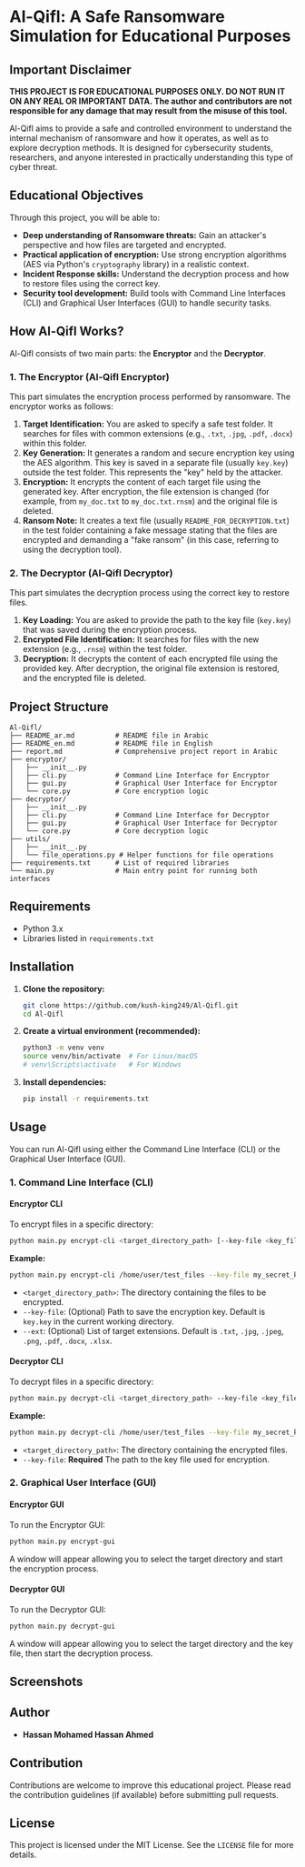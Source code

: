 
# Al-Qifl: A Safe Ransomware Simulation for Educational Purposes

## Important Disclaimer

**THIS PROJECT IS FOR EDUCATIONAL PURPOSES ONLY. DO NOT RUN IT ON ANY REAL OR IMPORTANT DATA. The author and contributors are not responsible for any damage that may result from the misuse of this tool.**

Al-Qifl aims to provide a safe and controlled environment to understand the internal mechanism of ransomware and how it operates, as well as to explore decryption methods. It is designed for cybersecurity students, researchers, and anyone interested in practically understanding this type of cyber threat.

## Educational Objectives

Through this project, you will be able to:

*   **Deep understanding of Ransomware threats:** Gain an attacker's perspective and how files are targeted and encrypted.
*   **Practical application of encryption:** Use strong encryption algorithms (AES via Python's `cryptography` library) in a realistic context.
*   **Incident Response skills:** Understand the decryption process and how to restore files using the correct key.
*   **Security tool development:** Build tools with Command Line Interfaces (CLI) and Graphical User Interfaces (GUI) to handle security tasks.

## How Al-Qifl Works?

Al-Qifl consists of two main parts: the **Encryptor** and the **Decryptor**.

### 1. The Encryptor (Al-Qifl Encryptor)

This part simulates the encryption process performed by ransomware. The encryptor works as follows:

1.  **Target Identification:** You are asked to specify a safe test folder. It searches for files with common extensions (e.g., `.txt`, `.jpg`, `.pdf`, `.docx`) within this folder.
2.  **Key Generation:** It generates a random and secure encryption key using the AES algorithm. This key is saved in a separate file (usually `key.key`) outside the test folder. This represents the "key" held by the attacker.
3.  **Encryption:** It encrypts the content of each target file using the generated key. After encryption, the file extension is changed (for example, from `my_doc.txt` to `my_doc.txt.rnsm`) and the original file is deleted.
4.  **Ransom Note:** It creates a text file (usually `README_FOR_DECRYPTION.txt`) in the test folder containing a fake message stating that the files are encrypted and demanding a "fake ransom" (in this case, referring to using the decryption tool).

### 2. The Decryptor (Al-Qifl Decryptor)

This part simulates the decryption process using the correct key to restore files.

1.  **Key Loading:** You are asked to provide the path to the key file (`key.key`) that was saved during the encryption process.
2.  **Encrypted File Identification:** It searches for files with the new extension (e.g., `.rnsm`) within the test folder.
3.  **Decryption:** It decrypts the content of each encrypted file using the provided key. After decryption, the original file extension is restored, and the encrypted file is deleted.

## Project Structure

```
Al-Qifl/
├── README_ar.md          # README file in Arabic
├── README_en.md          # README file in English
├── report.md             # Comprehensive project report in Arabic
├── encryptor/
│   ├── __init__.py
│   ├── cli.py            # Command Line Interface for Encryptor
│   ├── gui.py            # Graphical User Interface for Encryptor
│   └── core.py           # Core encryption logic
├── decryptor/
│   ├── __init__.py
│   ├── cli.py            # Command Line Interface for Decryptor
│   ├── gui.py            # Graphical User Interface for Decryptor
│   └── core.py           # Core decryption logic
├── utils/
│   ├── __init__.py
│   └── file_operations.py # Helper functions for file operations
├── requirements.txt      # List of required libraries
└── main.py               # Main entry point for running both interfaces
```

## Requirements

*   Python 3.x
*   Libraries listed in `requirements.txt`

## Installation

1.  **Clone the repository:**
    ```bash
    git clone https://github.com/kush-king249/Al-Qifl.git
    cd Al-Qifl
    ```

2.  **Create a virtual environment (recommended):**
    ```bash
    python3 -m venv venv
    source venv/bin/activate  # For Linux/macOS
    # venv\Scripts\activate   # For Windows
    ```

3.  **Install dependencies:**
    ```bash
    pip install -r requirements.txt
    ```

## Usage

You can run Al-Qifl using either the Command Line Interface (CLI) or the Graphical User Interface (GUI).

### 1. Command Line Interface (CLI)

#### Encryptor CLI

To encrypt files in a specific directory:

```bash
python main.py encrypt-cli <target_directory_path> [--key-file <key_file_path>] [--ext <extension1> <extension2> ...]
```

**Example:**

```bash
python main.py encrypt-cli /home/user/test_files --key-file my_secret_key.key --ext .txt .jpg .pdf
```

*   `<target_directory_path>`: The directory containing the files to be encrypted.
*   `--key-file`: (Optional) Path to save the encryption key. Default is `key.key` in the current working directory.
*   `--ext`: (Optional) List of target extensions. Default is `.txt`, `.jpg`, `.jpeg`, `.png`, `.pdf`, `.docx`, `.xlsx`.

#### Decryptor CLI

To decrypt files in a specific directory:

```bash
python main.py decrypt-cli <target_directory_path> --key-file <key_file_path>
```

**Example:**

```bash
python main.py decrypt-cli /home/user/test_files --key-file my_secret_key.key
```

*   `<target_directory_path>`: The directory containing the encrypted files.
*   `--key-file`: **Required** The path to the key file used for encryption.

### 2. Graphical User Interface (GUI)

#### Encryptor GUI

To run the Encryptor GUI:

```bash
python main.py encrypt-gui
```

A window will appear allowing you to select the target directory and start the encryption process.

#### Decryptor GUI

To run the Decryptor GUI:

```bash
python main.py decrypt-gui
```

A window will appear allowing you to select the target directory and the key file, then start the decryption process.

## Screenshots

<!-- Screenshots will be added here after testing -->

## Author

*   **Hassan Mohamed Hassan Ahmed**

## Contribution

Contributions are welcome to improve this educational project. Please read the contribution guidelines (if available) before submitting pull requests.

## License

This project is licensed under the MIT License. See the `LICENSE` file for more details. <!-- If a license file exists -->

